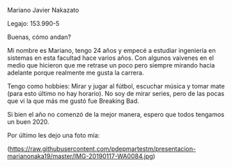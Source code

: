 Mariano Javier Nakazato

Legajo: 153.990-5

Buenas, cómo andan?

Mi nombre es Mariano, tengo 24 años y empecé a estudiar ingeniería en sistemas en esta facultad hace varios años. Con algunos vaivenes en el medio que hicieron que me retrase un poco pero siempre mirando hacia adelante porque realmente me gusta la carrera. 

Tengo como hobbies: Mirar y jugar al fútbol, ​​escuchar música y tomar mate (para esto último no hay horario). No soy de mirar series, pero de las pocas que vi la que más me gustó fue Breaking Bad. 

Si bien el año no comenzó de la mejor manera, espero que todos tengamos un buen 2020.

Por último les dejo una foto mía:

(https://raw.githubusercontent.com/pdepmartestm/presentacion-marianonaka19/master/IMG-20190117-WA0084.jpg)
